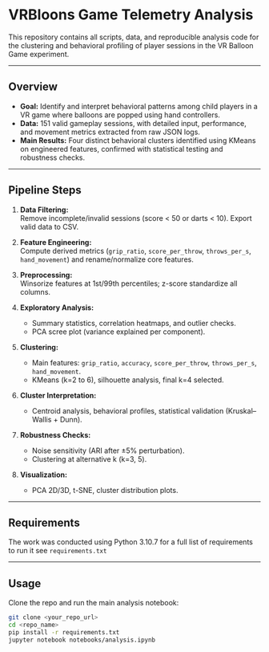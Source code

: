# VRBloons Game Telemetry Analysis

This repository contains all scripts, data, and reproducible analysis code for the clustering and behavioral profiling of player sessions in the VR Balloon Game experiment.

---

## Overview

- **Goal:** Identify and interpret behavioral patterns among child players in a VR game where balloons are popped using hand controllers.
- **Data:** 151 valid gameplay sessions, with detailed input, performance, and movement metrics extracted from raw JSON logs.
- **Main Results:** Four distinct behavioral clusters identified using KMeans on engineered features, confirmed with statistical testing and robustness checks.

---

## Pipeline Steps

1. **Data Filtering:**  
   Remove incomplete/invalid sessions (score < 50 or darts < 10). Export valid data to CSV.

2. **Feature Engineering:**  
   Compute derived metrics (`grip_ratio`, `score_per_throw`, `throws_per_s`, `hand_movement`) and rename/normalize core features.

3. **Preprocessing:**  
   Winsorize features at 1st/99th percentiles; z-score standardize all columns.

4. **Exploratory Analysis:**  
   - Summary statistics, correlation heatmaps, and outlier checks.
   - PCA scree plot (variance explained per component).

5. **Clustering:**  
   - Main features: `grip_ratio`, `accuracy`, `score_per_throw`, `throws_per_s`, `hand_movement`.
   - KMeans (k=2 to 6), silhouette analysis, final k=4 selected.

6. **Cluster Interpretation:**  
   - Centroid analysis, behavioral profiles, statistical validation (Kruskal–Wallis + Dunn).

7. **Robustness Checks:**  
   - Noise sensitivity (ARI after ±5% perturbation).
   - Clustering at alternative k (k=3, 5).

8. **Visualization:**  
   - PCA 2D/3D, t-SNE, cluster distribution plots.

---

## Requirements

The work was conducted using Python 3.10.7
for a full list of requirements to run it see `requirements.txt`

---

## Usage

Clone the repo and run the main analysis notebook:

```bash
git clone <your_repo_url>
cd <repo_name>
pip install -r requirements.txt
jupyter notebook notebooks/analysis.ipynb
```


